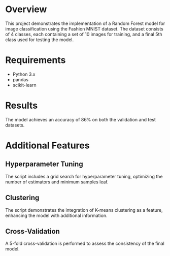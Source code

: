 # Overview
This project demonstrates the implementation of a Random Forest model for image classification using the Fashion MNIST dataset. The dataset consists of 4 classes, each containing a set of 10 images for training, and a final 5th class used for testing the model.

# Requirements
- Python 3.x
- pandas
- scikit-learn

# Results
The model achieves an accuracy of 86% on both the validation and test datasets.

# Additional Features
## Hyperparameter Tuning
The script includes a grid search for hyperparameter tuning, optimizing the number of estimators and minimum samples leaf.
## Clustering
The script demonstrates the integration of K-means clustering as a feature, enhancing the model with additional information.
## Cross-Validation
A 5-fold cross-validation is performed to assess the consistency of the final model.

